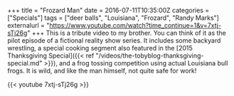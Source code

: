 +++
title = "Frozard Man"
date = 2016-07-11T10:35:00Z
categories = ["Specials"]
tags = ["deer balls", "Louisiana", "Frozard", "Randy Marks"]
externalurl = "https://www.youtube.com/watch?time_continue=1&v=7xtj-sTj26g"
+++
This is a tribute video to my brother. You can think of it as the pilot episode of a fictional reality show series. It includes some backyard wrestling, a special cooking segment also featured in the [2015 Thanksgiving Special]({{< ref "/videos/the-tobyblog-thanksgiving-special.md" >}}), and a frog tossing competition using actual Louisiana bull frogs. It is wild, and like the man himself, not quite safe for work!

{{< youtube 7xtj-sTj26g >}}
